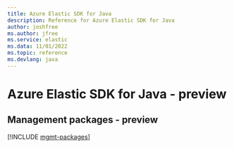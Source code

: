 ```yaml
---
title: Azure Elastic SDK for Java
description: Reference for Azure Elastic SDK for Java
author: joshfree
ms.author: jfree
ms.service: elastic
ms.data: 11/01/2022
ms.topic: reference
ms.devlang: java
---
```

# Azure Elastic SDK for Java - preview

## Management packages - preview
[!INCLUDE [mgmt-packages](elastic-mgmt-index.md)]